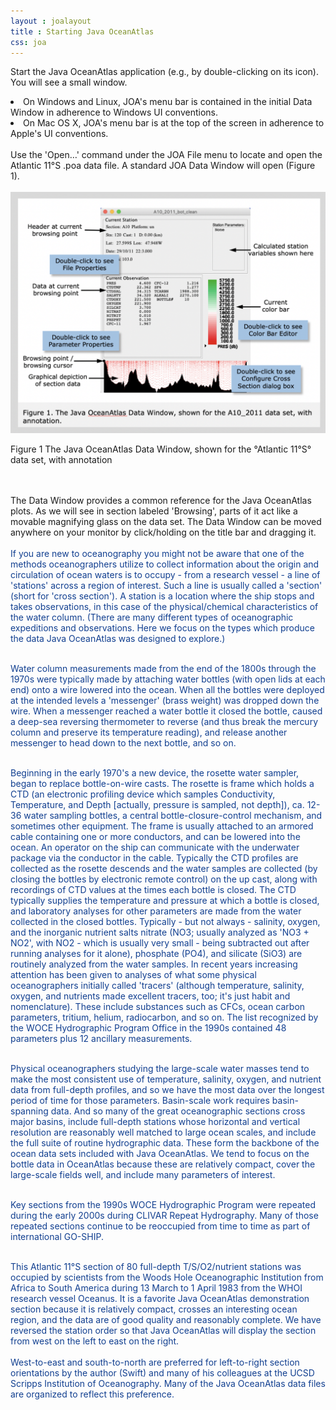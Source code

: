 ```yaml
---
layout : joalayout
title : Starting Java OceanAtlas
css: joa
---
```

<p>Start the Java OceanAtlas application (e.g., by double-clicking on its icon). You will see a small window. 
	<li>On Windows and Linux, JOA's menu bar is contained in the initial Data Window in adherence to Windows UI conventions.</li>
	<li>On Mac OS X, JOA's menu bar is at the top of the screen in adherence to Apple's UI conventions.</li>
		<br>
	Use the 'Open…' command under the JOA File menu to locate and open the Atlantic 11&deg;S .poa data file. A standard JOA Data Window will open (Figure 1).<br><br>
    <img alt="Gt_fig-01" class="gt_image" src="assets/images/fig1.png">
    <p class="gt_caption">Figure 1 The Java OceanAtlas Data Window, shown for the &deg;Atlantic 11&deg;S&deg; data set, with annotation</p>
<br><br>
The Data Window provides a common reference for the Java OceanAtlas plots. As we will see in section labeled 'Browsing', parts of it act like a movable magnifying glass on the data set. The Data Window can be moved anywhere on your monitor by click/holding on the title bar and dragging it.<br><br>

<span style="color: #113F90">
If you are new to oceanography you might not be aware that one of the methods oceanographers utilize to collect information about the origin and circulation of ocean waters is to occupy - from a research vessel - a line of 'stations' across a region of interest. Such a line is usually called a 'section' (short for 'cross section'). A station is a location where the ship stops and takes observations, in this case of the physical/chemical characteristics of the water column. (There are many different types of oceanographic expeditions and observations. Here we focus on the types which produce the data Java OceanAtlas was designed to explore.)<br><br>

Water column measurements made from the end of the 1800s through the 1970s were typically made by attaching water bottles (with open lids at each end) onto a wire lowered into the ocean. When all the bottles were deployed at the intended levels a 'messenger' (brass weight) was dropped down the wire. When a messenger reached a water bottle it closed the bottle, caused a deep-sea reversing thermometer to reverse (and thus break the mercury column and preserve its temperature reading), and release another messenger to head down to the next bottle, and so on.<br><br>

Beginning in the early 1970's a new device, the rosette water sampler, began to replace bottle-on-wire casts. The rosette is frame which holds a CTD (an electronic profiling device which samples Conductivity, Temperature, and Depth [actually, pressure is sampled, not depth]), ca. 12-36 water sampling bottles, a central bottle-closure-control mechanism, and sometimes other equipment. The frame is usually attached to an armored cable containing one or more conductors, and can be lowered into the ocean. An operator on the ship can communicate with the underwater package via the conductor in the cable. Typically the CTD profiles are collected as the rosette descends and the water samples are collected (by closing the bottles by electronic remote control) on the up cast, along with recordings of CTD values at the times each bottle is closed. The CTD typically supplies the temperature and pressure at which a bottle is closed, and laboratory analyses for other parameters are made from the water collected in the closed bottles. Typically - but not always - salinity, oxygen, and the inorganic nutrient salts nitrate (NO3; usually analyzed as 'NO3 + NO2', with NO2 - which is usually very small - being subtracted out after running analyses for it alone), phosphate (PO4), and silicate (SiO3) are routinely analyzed from the water samples. In recent years increasing attention has been given to analyses of what some physical oceanographers initially called 'tracers' (although temperature, salinity, oxygen, and nutrients made excellent tracers, too; it's just habit and nomenclature). These include substances such as CFCs, ocean carbon parameters, tritium, helium, radiocarbon, and so on. The list recognized by the WOCE Hydrographic Program Office in the 1990s contained 48 parameters plus 12 ancillary measurements.<br><br>

Physical oceanographers studying the large-scale water masses tend to make the most consistent use of temperature, salinity, oxygen, and nutrient data from full-depth profiles, and so we have the most data over the longest period of time for those parameters. Basin-scale work requires basin-spanning data. And so many of the great oceanographic sections cross major basins, include full-depth stations whose horizontal and vertical resolution are reasonably well matched to large ocean scales, and include the full suite of routine hydrographic data. These form the backbone of the ocean data sets included with Java OceanAtlas. We tend to focus on the bottle data in OceanAtlas because these are relatively compact, cover the large-scale fields well, and include many parameters of interest.<br><br>

Key sections from the 1990s WOCE Hydrographic Program were repeated during the early 2000s during CLIVAR Repeat Hydrography. Many of those repeated sections continue to be reoccupied from time to time as part of international GO-SHIP.<br><br>

This Atlantic 11&deg;S section of 80 full-depth T/S/O2/nutrient stations was occupied by scientists from the Woods Hole Oceanographic Institution from Africa to South America during 13 March to 1 April 1983 from the WHOI research vessel Oceanus. It is a favorite Java OceanAtlas demonstration section because it is relatively compact, crosses an interesting ocean region, and the data are of good quality and reasonably complete. We have reversed the station order so that Java OceanAtlas will display the section from west on the left to east on the right.
	<br><br>
	West-to-east and south-to-north are preferred for left-to-right section orientations by the author (Swift) and many of his colleagues at the UCSD Scripps Institution of Oceanography. Many of the Java OceanAtlas data files are organized to reflect this preference.</span>

